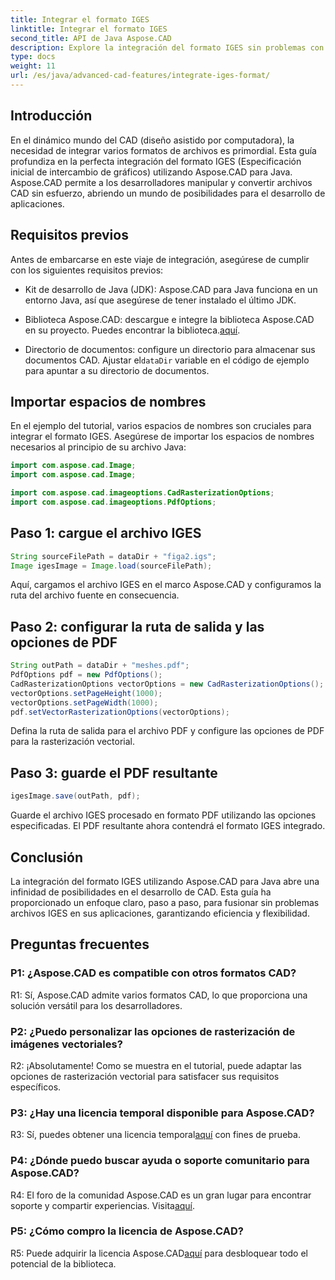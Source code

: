 ```yaml
---
title: Integrar el formato IGES
linktitle: Integrar el formato IGES
second_title: API de Java Aspose.CAD
description: Explore la integración del formato IGES sin problemas con Aspose.CAD para Java. Siga nuestra guía paso a paso y aproveche el poder de Aspose.CAD para mejorar su experiencia de desarrollo CAD.
type: docs
weight: 11
url: /es/java/advanced-cad-features/integrate-iges-format/
---
```

## Introducción

En el dinámico mundo del CAD (diseño asistido por computadora), la necesidad de integrar varios formatos de archivos es primordial. Esta guía profundiza en la perfecta integración del formato IGES (Especificación inicial de intercambio de gráficos) utilizando Aspose.CAD para Java. Aspose.CAD permite a los desarrolladores manipular y convertir archivos CAD sin esfuerzo, abriendo un mundo de posibilidades para el desarrollo de aplicaciones.

## Requisitos previos

Antes de embarcarse en este viaje de integración, asegúrese de cumplir con los siguientes requisitos previos:

- Kit de desarrollo de Java (JDK): Aspose.CAD para Java funciona en un entorno Java, así que asegúrese de tener instalado el último JDK.

-  Biblioteca Aspose.CAD: descargue e integre la biblioteca Aspose.CAD en su proyecto. Puedes encontrar la biblioteca.[aquí](https://releases.aspose.com/cad/java/).

-  Directorio de documentos: configure un directorio para almacenar sus documentos CAD. Ajustar el`dataDir` variable en el código de ejemplo para apuntar a su directorio de documentos.

## Importar espacios de nombres

En el ejemplo del tutorial, varios espacios de nombres son cruciales para integrar el formato IGES. Asegúrese de importar los espacios de nombres necesarios al principio de su archivo Java:

```java
import com.aspose.cad.Image;
import com.aspose.cad.Image;

import com.aspose.cad.imageoptions.CadRasterizationOptions;
import com.aspose.cad.imageoptions.PdfOptions;
```

## Paso 1: cargue el archivo IGES

```java
String sourceFilePath = dataDir + "figa2.igs";
Image igesImage = Image.load(sourceFilePath);
```

Aquí, cargamos el archivo IGES en el marco Aspose.CAD y configuramos la ruta del archivo fuente en consecuencia.

## Paso 2: configurar la ruta de salida y las opciones de PDF

```java
String outPath = dataDir + "meshes.pdf";
PdfOptions pdf = new PdfOptions();
CadRasterizationOptions vectorOptions = new CadRasterizationOptions();
vectorOptions.setPageHeight(1000);
vectorOptions.setPageWidth(1000);
pdf.setVectorRasterizationOptions(vectorOptions);
```

Defina la ruta de salida para el archivo PDF y configure las opciones de PDF para la rasterización vectorial.

## Paso 3: guarde el PDF resultante

```java
igesImage.save(outPath, pdf);
```

Guarde el archivo IGES procesado en formato PDF utilizando las opciones especificadas. El PDF resultante ahora contendrá el formato IGES integrado.

## Conclusión

La integración del formato IGES utilizando Aspose.CAD para Java abre una infinidad de posibilidades en el desarrollo de CAD. Esta guía ha proporcionado un enfoque claro, paso a paso, para fusionar sin problemas archivos IGES en sus aplicaciones, garantizando eficiencia y flexibilidad.

## Preguntas frecuentes

### P1: ¿Aspose.CAD es compatible con otros formatos CAD?

R1: Sí, Aspose.CAD admite varios formatos CAD, lo que proporciona una solución versátil para los desarrolladores.

### P2: ¿Puedo personalizar las opciones de rasterización de imágenes vectoriales?

R2: ¡Absolutamente! Como se muestra en el tutorial, puede adaptar las opciones de rasterización vectorial para satisfacer sus requisitos específicos.

### P3: ¿Hay una licencia temporal disponible para Aspose.CAD?

 R3: Sí, puedes obtener una licencia temporal[aquí](https://purchase.aspose.com/temporary-license/) con fines de prueba.

### P4: ¿Dónde puedo buscar ayuda o soporte comunitario para Aspose.CAD?

 R4: El foro de la comunidad Aspose.CAD es un gran lugar para encontrar soporte y compartir experiencias. Visita[aquí](https://forum.aspose.com/c/cad/19).

### P5: ¿Cómo compro la licencia de Aspose.CAD?

 R5: Puede adquirir la licencia Aspose.CAD[aquí](https://purchase.aspose.com/buy) para desbloquear todo el potencial de la biblioteca.